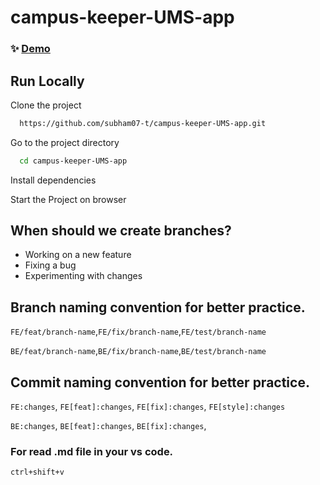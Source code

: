 ﻿# campus-keeper-UMS-app
 
 ### ✨ [Demo](https://campus-keeper-frontend.vercel.app/)


## Run Locally

Clone the project

```sh
  https://github.com/subham07-t/campus-keeper-UMS-app.git
```

Go to the project directory

```sh
  cd campus-keeper-UMS-app
```

Install dependencies

Start the Project on browser

## When should we create branches?

- Working on a new feature
- Fixing a bug
- Experimenting with changes

## Branch naming convention for better practice.

`FE/feat/branch-name`,`FE/fix/branch-name`,`FE/test/branch-name`

`BE/feat/branch-name`,`BE/fix/branch-name`,`BE/test/branch-name`

## Commit naming convention for better practice.

`FE:changes`,
`FE[feat]:changes`,
`FE[fix]:changes`,
`FE[style]:changes`

`BE:changes`,
`BE[feat]:changes`,
`BE[fix]:changes`,

### For read .md file in your vs code.

`ctrl+shift+v`
